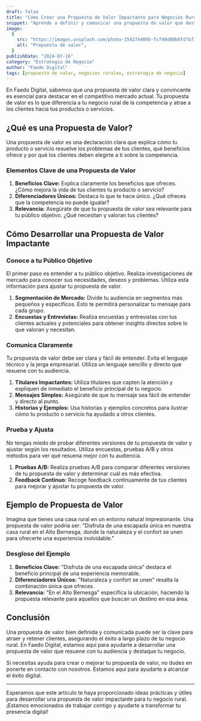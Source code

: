 ```yaml
---
draft: false
title: "Cómo Crear una Propuesta de Valor Impactante para Negocios Rurales"
snippet: "Aprende a definir y comunicar una propuesta de valor que destaque tu negocio rural y atraiga a más clientes."
image:
  {
    src: "https://images.unsplash.com/photo-1542744095-fcf48d80b0fd?&fit=crop&w=430&h=240",
    alt: "Propuesta de valor",
  }
publishDate: "2024-07-16"
category: "Estrategia de Negocio"
author: "Faedo Digital"
tags: [propuesta de valor, negocios rurales, estrategia de negocio]
---
```


En Faedo Digital, sabemos que una propuesta de valor clara y convincente es esencial para destacar en el competitivo mercado actual. Tu propuesta de valor es lo que diferencia a tu negocio rural de la competencia y atrae a los clientes hacia tus productos o servicios.

## ¿Qué es una Propuesta de Valor?

Una propuesta de valor es una declaración clara que explica cómo tu producto o servicio resuelve los problemas de tus clientes, qué beneficios ofrece y por qué los clientes deben elegirte a ti sobre la competencia.

### Elementos Clave de una Propuesta de Valor

1. **Beneficios Clave:** Explica claramente los beneficios que ofreces. ¿Cómo mejora la vida de tus clientes tu producto o servicio?
2. **Diferenciadores Únicos:** Destaca lo que te hace único. ¿Qué ofreces que la competencia no puede igualar?
3. **Relevancia:** Asegúrate de que tu propuesta de valor sea relevante para tu público objetivo. ¿Qué necesitan y valoran tus clientes?

## Cómo Desarrollar una Propuesta de Valor Impactante

### Conoce a tu Público Objetivo

El primer paso es entender a tu público objetivo. Realiza investigaciones de mercado para conocer sus necesidades, deseos y problemas. Utiliza esta información para ajustar tu propuesta de valor.

1. **Segmentación de Mercado:** Divide tu audiencia en segmentos más pequeños y específicos. Esto te permitirá personalizar tu mensaje para cada grupo.
2. **Encuestas y Entrevistas:** Realiza encuestas y entrevistas con tus clientes actuales y potenciales para obtener insights directos sobre lo que valoran y necesitan.

### Comunica Claramente

Tu propuesta de valor debe ser clara y fácil de entender. Evita el lenguaje técnico y la jerga empresarial. Utiliza un lenguaje sencillo y directo que resuene con tu audiencia.

1. **Titulares Impactantes:** Utiliza titulares que capten la atención y expliquen de inmediato el beneficio principal de tu negocio.
2. **Mensajes Simples:** Asegúrate de que tu mensaje sea fácil de entender y directo al punto.
3. **Historias y Ejemplos:** Usa historias y ejemplos concretos para ilustrar cómo tu producto o servicio ha ayudado a otros clientes.

### Prueba y Ajusta

No tengas miedo de probar diferentes versiones de tu propuesta de valor y ajustar según los resultados. Utiliza encuestas, pruebas A/B y otros métodos para ver qué resuena mejor con tu audiencia.

1. **Pruebas A/B:** Realiza pruebas A/B para comparar diferentes versiones de tu propuesta de valor y determinar cuál es más efectiva.
2. **Feedback Continuo:** Recoge feedback continuamente de tus clientes para mejorar y ajustar tu propuesta de valor.

## Ejemplo de Propuesta de Valor

Imagina que tienes una casa rural en un entorno natural impresionante. Una propuesta de valor podría ser: "Disfruta de una escapada única en nuestra casa rural en el Alto Bernesga, donde la naturaleza y el confort se unen para ofrecerte una experiencia inolvidable."

### Desglose del Ejemplo

1. **Beneficios Clave:** "Disfruta de una escapada única" destaca el beneficio principal de una experiencia memorable.
2. **Diferenciadores Únicos:** "Naturaleza y confort se unen" resalta la combinación única que ofreces.
3. **Relevancia:** "En el Alto Bernesga" especifica la ubicación, haciendo la propuesta relevante para aquellos que buscan un destino en esa área.

## Conclusión

Una propuesta de valor bien definida y comunicada puede ser la clave para atraer y retener clientes, asegurando el éxito a largo plazo de tu negocio rural. En Faedo Digital, estamos aquí para ayudarte a desarrollar una propuesta de valor que resuene con tu audiencia y destaque tu negocio.

Si necesitas ayuda para crear o mejorar tu propuesta de valor, no dudes en ponerte en contacto con nosotros. Estamos aquí para ayudarte a alcanzar el éxito digital.

---

Esperamos que este artículo te haya proporcionado ideas prácticas y útiles para desarrollar una propuesta de valor impactante para tu negocio rural. ¡Estamos emocionados de trabajar contigo y ayudarte a transformar tu presencia digital!
